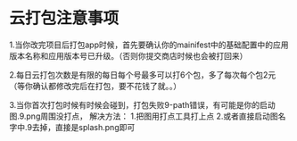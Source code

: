 # 云打包注意事项

1.当你改完项目后打包app时候，首先要确认你的mainifest中的基础配置中的应用版本名称和应用版本号已升级。（否则你提交商店时候也会被打回来）

2.每日云打包次数是有限的每日每个号最多可以打6个包，多了每次每个包2元（等你确认都修改完后在打包，要不花钱了就。。）

3.当你首次打包时候有时候会碰到，打包失败9-path错误，有可能是你的启动图.9.png周围没打点，
  解决方法：
    1.把图用打点工具打上点
    2.或者直接启动图名字中.9去掉，直接是splash.png即可
